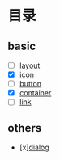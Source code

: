 # 目录

## basic

- [ ] [layout](/element/layout.md)
- [x] [icon](/element/icon.md)
- [ ] [button](/element/button.md)
- [x] [container](/element/container.md)
- [ ] [link](/element/link.md)

## others

- [x][dialog](/element/dialog.md)
